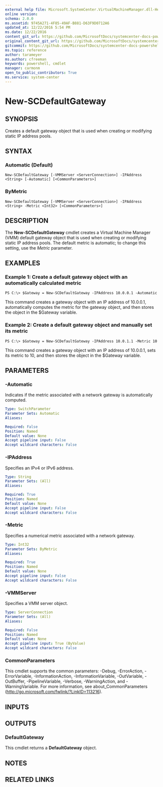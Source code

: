 ```yaml
---
external help file: Microsoft.SystemCenter.VirtualMachineManager.dll-Help.xml
online version: 
schema: 2.0.0
ms.assetid: 9745A271-4F85-49AF-B881-D63F9D0712A6
updated_at: 12/22/2016 5:54 PM
ms.date: 12/22/2016
content_git_url: https://github.com/MicrosoftDocs/systemcenter-docs-powershell/blob/live/systemcenter-cmdlets/SystemCenter2016/VirtualMachineManager/vlatest/New-SCDefaultGateway.md
original_content_git_url: https://github.com/MicrosoftDocs/systemcenter-docs-powershell/blob/live/systemcenter-cmdlets/SystemCenter2016/VirtualMachineManager/vlatest/New-SCDefaultGateway.md
gitcommit: https://github.com/MicrosoftDocs/systemcenter-docs-powershell/blob/17c3a51bd892aad46c731d9f381f0704b4815004/systemcenter-cmdlets/SystemCenter2016/VirtualMachineManager/vlatest/New-SCDefaultGateway.md
ms.topic: reference
author: tarameyer
ms.author: cfreeman
keywords: powershell, cmdlet
manager: carmonm
open_to_public_contributors: True
ms.service: system-center
---
```


# New-SCDefaultGateway

## SYNOPSIS
Creates a default gateway object that is used when creating or modifying static IP address pools.

## SYNTAX

### Automatic (Default)
```
New-SCDefaultGateway [-VMMServer <ServerConnection>] -IPAddress <String> [-Automatic] [<CommonParameters>]
```

### ByMetric
```
New-SCDefaultGateway [-VMMServer <ServerConnection>] -IPAddress <String> -Metric <Int32> [<CommonParameters>]
```

## DESCRIPTION
The **New-SCDefaultGateway** cmdlet creates a Virtual Machine Manager (VMM) default gateway object that is used when creating or modifying static IP address pools.
The default metric is automatic; to change this setting, use the *Metric* parameter.

## EXAMPLES

### Example 1: Create a default gateway object with an automatically calculated metric
```
PS C:\> $Gateway = New-SCDefaultGateway -IPAddress 10.0.0.1 -Automatic
```

This command creates a gateway object with an IP address of 10.0.0.1, automatically computes the metric for the gateway object, and then stores the object in the $Gateway variable.

### Example 2: Create a default gateway object and manually set its metric
```
PS C:\> $Gateway = New-SCDefaultGateway -IPAddress 10.0.1.1 -Metric 10
```

This command creates a gateway object with an IP address of 10.0.0.1, sets its metric to 10, and then stores the object in the $Gateway variable.

## PARAMETERS

### -Automatic
Indicates if the metric associated with a network gateway is automatically computed.

```yaml
Type: SwitchParameter
Parameter Sets: Automatic
Aliases: 

Required: False
Position: Named
Default value: None
Accept pipeline input: False
Accept wildcard characters: False
```

### -IPAddress
Specifies an IPv4 or IPv6 address.

```yaml
Type: String
Parameter Sets: (All)
Aliases: 

Required: True
Position: Named
Default value: None
Accept pipeline input: False
Accept wildcard characters: False
```

### -Metric
Specifies a numerical metric associated with a network gateway.

```yaml
Type: Int32
Parameter Sets: ByMetric
Aliases: 

Required: True
Position: Named
Default value: None
Accept pipeline input: False
Accept wildcard characters: False
```

### -VMMServer
Specifies a VMM server object.

```yaml
Type: ServerConnection
Parameter Sets: (All)
Aliases: 

Required: False
Position: Named
Default value: None
Accept pipeline input: True (ByValue)
Accept wildcard characters: False
```

### CommonParameters
This cmdlet supports the common parameters: -Debug, -ErrorAction, -ErrorVariable, -InformationAction, -InformationVariable, -OutVariable, -OutBuffer, -PipelineVariable, -Verbose, -WarningAction, and -WarningVariable. For more information, see about_CommonParameters (http://go.microsoft.com/fwlink/?LinkID=113216).

## INPUTS

## OUTPUTS

### DefaultGateway
This cmdlet returns a **DefaultGateway** object.

## NOTES

## RELATED LINKS

